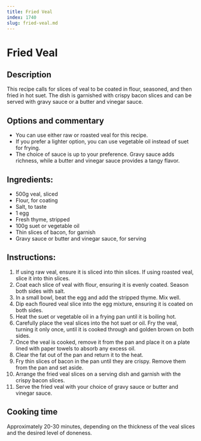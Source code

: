 ```yaml
---
title: Fried Veal
index: 1740
slug: fried-veal.md
---
```


# Fried Veal

## Description
This recipe calls for slices of veal to be coated in flour, seasoned, and then fried in hot suet. The dish is garnished with crispy bacon slices and can be served with gravy sauce or a butter and vinegar sauce.

## Options and commentary
- You can use either raw or roasted veal for this recipe.
- If you prefer a lighter option, you can use vegetable oil instead of suet for frying.
- The choice of sauce is up to your preference. Gravy sauce adds richness, while a butter and vinegar sauce provides a tangy flavor.

## Ingredients:
- 500g veal, sliced
- Flour, for coating
- Salt, to taste
- 1 egg
- Fresh thyme, stripped
- 100g suet or vegetable oil
- Thin slices of bacon, for garnish
- Gravy sauce or butter and vinegar sauce, for serving

## Instructions:
1. If using raw veal, ensure it is sliced into thin slices. If using roasted veal, slice it into thin slices.
2. Coat each slice of veal with flour, ensuring it is evenly coated. Season both sides with salt.
3. In a small bowl, beat the egg and add the stripped thyme. Mix well.
4. Dip each floured veal slice into the egg mixture, ensuring it is coated on both sides.
5. Heat the suet or vegetable oil in a frying pan until it is boiling hot.
6. Carefully place the veal slices into the hot suet or oil. Fry the veal, turning it only once, until it is cooked through and golden brown on both sides.
7. Once the veal is cooked, remove it from the pan and place it on a plate lined with paper towels to absorb any excess oil.
8. Clear the fat out of the pan and return it to the heat.
9. Fry thin slices of bacon in the pan until they are crispy. Remove them from the pan and set aside.
10. Arrange the fried veal slices on a serving dish and garnish with the crispy bacon slices.
11. Serve the fried veal with your choice of gravy sauce or butter and vinegar sauce.

## Cooking time
Approximately 20-30 minutes, depending on the thickness of the veal slices and the desired level of doneness.
